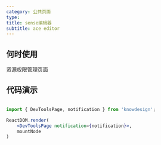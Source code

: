 ```yaml
---
category: 公共页面
type: 
title: sense编辑器
subtitle: ace editor
---
```


## 何时使用

资源权限管理页面

## 代码演示

``` jsx | pure

import { DevToolsPage, notification } from 'knowdesign';

ReactDOM.render(
    <DevToolsPage notification={notification}>,
    mountNode
)
```
